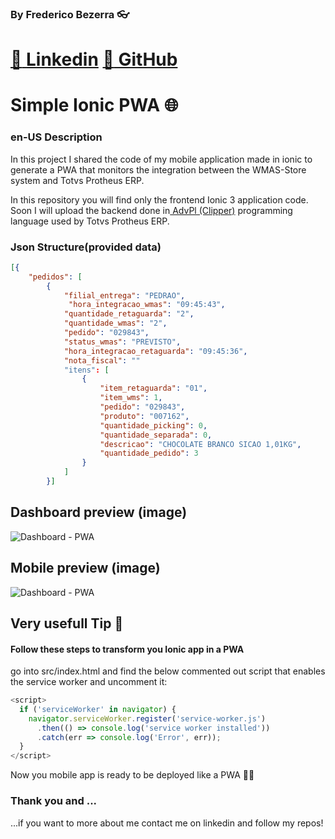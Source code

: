 ### By Frederico Bezerra :eyeglasses:
# [:link: Linkedin](https://www.linkedin.com/in/fredericobezerra ) [:link: GitHub](https://github.com/freddneos)


# Simple Ionic PWA :globe_with_meridians:
###  en-US  Description

In this project I shared the code of my mobile application made in ionic to generate a PWA that monitors the integration between the WMAS-Store system and Totvs Protheus ERP.

In this repository you will find only the frontend Ionic 3 application code.
Soon I will upload the backend done in[ AdvPl (Clipper)](https://en.wikipedia.org/wiki/AdvPL " AdvPl (Clipper)") programming language used by Totvs Protheus ERP.

### Json Structure(provided data)

```json
[{
    "pedidos": [
        {
            "filial_entrega": "PEDRAO",
			 "hora_integracao_wmas": "09:45:43",
            "quantidade_retaguarda": "2",
            "quantidade_wmas": "2",
            "pedido": "029843",
            "status_wmas": "PREVISTO",
            "hora_integracao_retaguarda": "09:45:36",
            "nota_fiscal": ""
            "itens": [
                {
                    "item_retaguarda": "01",
                    "item_wms": 1,
                    "pedido": "029843",
                    "produto": "007162",
                    "quantidade_picking": 0,
                    "quantidade_separada": 0,
                    "descricao": "CHOCOLATE BRANCO SICAO 1,01KG",
                    "quantidade_pedido": 3
                }
            ]
        }]
```
## Dashboard preview (image)

![](http://www.neosdev.com.br/img/portifolio/cpwms/webappCasaspedro_wms.png "Dashboard - PWA")

## Mobile preview (image)
![](http://www.neosdev.com.br/img/portifolio/cpwms/appCasaspedro_wms.png "Dashboard - PWA")



## Very usefull Tip :gem:
#### Follow these steps to transform you Ionic app in a PWA

go into src/index.html and find the below commented out script that enables the service worker and uncomment it:
```javascript
<script>
  if ('serviceWorker' in navigator) {
    navigator.serviceWorker.register('service-worker.js')
      .then(() => console.log('service worker installed'))
      .catch(err => console.log('Error', err));
  }
</script>
```
Now you mobile app is ready to be deployed like a PWA :clap::clap:

### Thank you and ...
...if you want to more about me contact me on linkedin and follow my repos!

